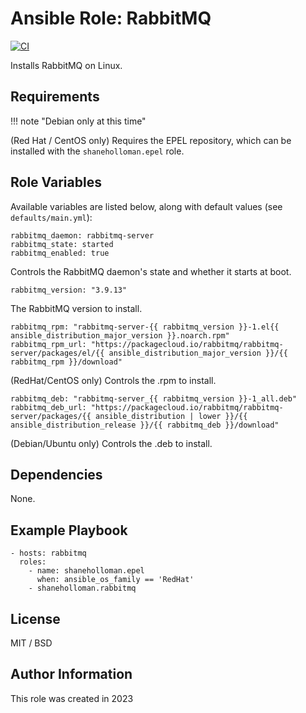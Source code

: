 # Ansible Role: RabbitMQ

[![CI](https://github.com/shaneholloman/ansible-role-rabbitmq/actions/workflows/ci.yml/badge.svg)](https://github.com/shaneholloman/ansible-role-rabbitmq/actions/workflows/ci.yml)

Installs RabbitMQ on Linux.

## Requirements

!!! note "Debian only at this time"

(Red Hat / CentOS only) Requires the EPEL repository, which can be installed with the `shaneholloman.epel` role.

## Role Variables

Available variables are listed below, along with default values (see `defaults/main.yml`):

    rabbitmq_daemon: rabbitmq-server
    rabbitmq_state: started
    rabbitmq_enabled: true

Controls the RabbitMQ daemon's state and whether it starts at boot.

    rabbitmq_version: "3.9.13"

The RabbitMQ version to install.

    rabbitmq_rpm: "rabbitmq-server-{{ rabbitmq_version }}-1.el{{ ansible_distribution_major_version }}.noarch.rpm"
    rabbitmq_rpm_url: "https://packagecloud.io/rabbitmq/rabbitmq-server/packages/el/{{ ansible_distribution_major_version }}/{{ rabbitmq_rpm }}/download"

(RedHat/CentOS only) Controls the .rpm to install.

    rabbitmq_deb: "rabbitmq-server_{{ rabbitmq_version }}-1_all.deb"
    rabbitmq_deb_url: "https://packagecloud.io/rabbitmq/rabbitmq-server/packages/{{ ansible_distribution | lower }}/{{ ansible_distribution_release }}/{{ rabbitmq_deb }}/download"

(Debian/Ubuntu only) Controls the .deb to install.

## Dependencies

None.

## Example Playbook

    - hosts: rabbitmq
      roles:
        - name: shaneholloman.epel
          when: ansible_os_family == 'RedHat'
        - shaneholloman.rabbitmq

## License

MIT / BSD

## Author Information

This role was created in 2023
